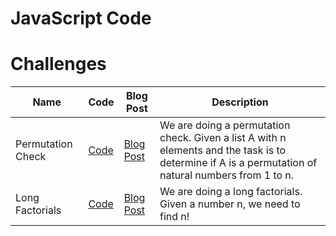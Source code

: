 JavaScript Code
================

# Challenges
| Name    | Code   | Blog Post                                                                   |Description|
|--------------------------------|--------------|-----------------------------------------------------------------------------|-----------|
| Permutation Check| [Code](./permutation_check.js) | [Blog Post](https://www.mmusangeya.com/posts/code-corner-permutation-check) |We are doing a permutation check. Given a list A with n elements and the task is to determine if A is a permutation of natural numbers from 1 to n.|
|Long Factorials|[Code](./long_factorials.js) | [Blog Post](https://www.mmusangeya.com/posts/code-corner-long-factorials) |We are doing a long factorials. Given a number n, we need to find n!|
